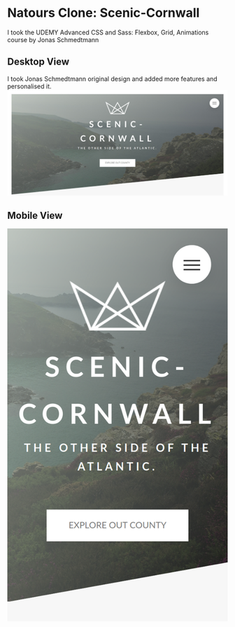 # Natours Clone: Scenic-Cornwall

I took the UDEMY Advanced CSS and Sass: Flexbox, Grid, Animations course by Jonas
Schmedtmann

## Desktop View
I took Jonas Schmedtmann original design and added more features and personalised it.
![Scenic cornwall desktop view](https://raw.githubusercontent.com/danielphilipjohnson/natours/main/img/screenshots/desktop.jpg)

## Mobile View
![Scenic cornwall mobile view](https://raw.githubusercontent.com/danielphilipjohnson/natours/main/img/screenshots/mobile.png)